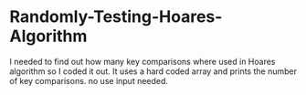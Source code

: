 # Randomly-Testing-Hoares-Algorithm
I needed to find out how many key comparisons where used in Hoares algorithm so I coded it out.
It uses a hard coded array and prints the number of key comparisons. no use input needed.

